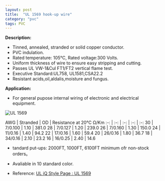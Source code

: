 ```yaml
---
layout: post
title:  "UL 1569 hook-up wire"
category: "pvc"
tags: PVC 
---
```



__Description:__

* Tinned, annealed, stranded or solid copper conductor.
* PVC indulation.
* Rated temperature: 105℃, Rated voltage:300 Volts.
* Uniform thickness of wire to ensure easy stripping and cutting.
* Passes UL VW-1&amp;Cul FT1/FT2 vertical flame test.
* Executive Standard:UL758, UL1581,CSA22.2 
* Resistant acids,oil,aldalis,moisture and fungus. 

__Application:__

* For general pupose internal wiring of electronic and electrical equipment.

![UL 1569]({{site.url}}/assets/images/single-conductor.jpg)

AWG | Stranded | OD | Resistance at 20℃ Ω/Km
:-: | :-: |  :-: |  :-: |  :-: 
30 | 7/0.100 | 1.10 | 381.0
28 | 7/0.127 | 1.20 | 239.0
26 | 7/0.160 | 1.30 | 150.0
24 | 11/0.16 | 1.40 | 94.2
22 | 17/0.16 | 1.60 | 59.4
20 | 26/0.16 | 1.80 | 36.7
18 | 34/0.16 | 2.10 | 23.2
16 | 16/0.25 | 2.40 | 14.6

* tandard put-ups: 2000FT, 1000FT, 6100FT minimum ofr non-stock orders。
* Avaliable in 10 standard color. 

* Reference: [UL iQ Style Page : UL 1569 ](http://iq.ul.com/awm/stylepage.aspx?Style=1569)